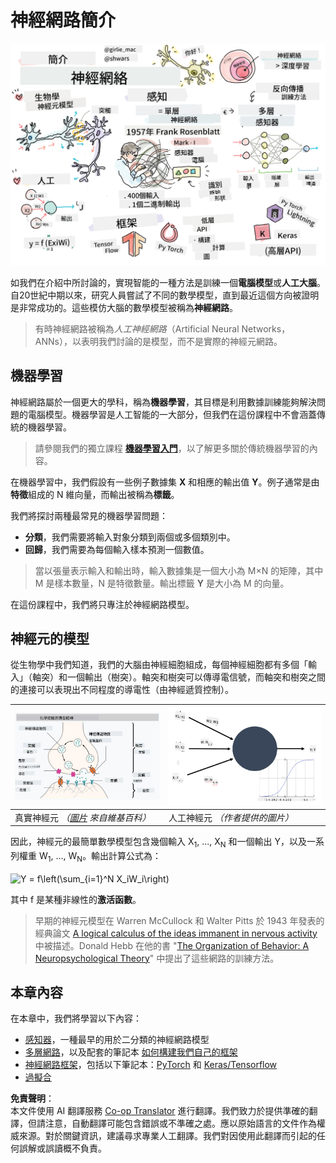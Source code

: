 <!--
CO_OP_TRANSLATOR_METADATA:
{
  "original_hash": "1c6b8c7c1778a35fc1139b7f2aecb7b3",
  "translation_date": "2025-08-24T22:07:36+00:00",
  "source_file": "lessons/3-NeuralNetworks/README.md",
  "language_code": "tw"
}
-->
# 神經網路簡介

![神經網路簡介內容摘要的手繪圖](../../../../translated_images/ai-neuralnetworks.1c687ae40bc86e834f497844866a26d3e0886650a67a4bbe29442e2f157d3b18.tw.png)

如我們在介紹中所討論的，實現智能的一種方法是訓練一個**電腦模型**或**人工大腦**。自20世紀中期以來，研究人員嘗試了不同的數學模型，直到最近這個方向被證明是非常成功的。這些模仿大腦的數學模型被稱為**神經網路**。

> 有時神經網路被稱為*人工神經網路*（Artificial Neural Networks，ANNs），以表明我們討論的是模型，而不是實際的神經元網路。

## 機器學習

神經網路屬於一個更大的學科，稱為**機器學習**，其目標是利用數據訓練能夠解決問題的電腦模型。機器學習是人工智能的一大部分，但我們在這份課程中不會涵蓋傳統的機器學習。

> 請參閱我們的獨立課程 **[機器學習入門](http://github.com/microsoft/ml-for-beginners)**，以了解更多關於傳統機器學習的內容。

在機器學習中，我們假設有一些例子數據集 **X** 和相應的輸出值 **Y**。例子通常是由**特徵**組成的 N 維向量，而輸出被稱為**標籤**。

我們將探討兩種最常見的機器學習問題：

* **分類**，我們需要將輸入對象分類到兩個或多個類別中。
* **回歸**，我們需要為每個輸入樣本預測一個數值。

> 當以張量表示輸入和輸出時，輸入數據集是一個大小為 M×N 的矩陣，其中 M 是樣本數量，N 是特徵數量。輸出標籤 **Y** 是大小為 M 的向量。

在這份課程中，我們將只專注於神經網路模型。

## 神經元的模型

從生物學中我們知道，我們的大腦由神經細胞組成，每個神經細胞都有多個「輸入」（軸突）和一個輸出（樹突）。軸突和樹突可以傳導電信號，而軸突和樹突之間的連接可以表現出不同程度的導電性（由神經遞質控制）。

![神經元模型](../../../../translated_images/synapse-wikipedia.ed20a9e4726ea1c6a3ce8fec51c0b9bec6181946dca0fe4e829bc12fa3bacf01.tw.jpg) | ![神經元模型](../../../../translated_images/artneuron.1a5daa88d20ebe6f5824ddb89fba0bdaaf49f67e8230c1afbec42909df1fc17e.tw.png)
----|----
真實神經元 *（[圖片](https://en.wikipedia.org/wiki/Synapse#/media/File:SynapseSchematic_lines.svg) 來自維基百科）* | 人工神經元 *（作者提供的圖片）*

因此，神經元的最簡單數學模型包含幾個輸入 X<sub>1</sub>, ..., X<sub>N</sub> 和一個輸出 Y，以及一系列權重 W<sub>1</sub>, ..., W<sub>N</sub>。輸出計算公式為：

<img src="images/netout.png" alt="Y = f\left(\sum_{i=1}^N X_iW_i\right)" width="131" height="53" align="center"/>

其中 f 是某種非線性的**激活函數**。

> 早期的神經元模型在 Warren McCullock 和 Walter Pitts 於 1943 年發表的經典論文 [A logical calculus of the ideas immanent in nervous activity](https://www.cs.cmu.edu/~./epxing/Class/10715/reading/McCulloch.and.Pitts.pdf) 中被描述。Donald Hebb 在他的書 "[The Organization of Behavior: A Neuropsychological Theory](https://books.google.com/books?id=VNetYrB8EBoC)" 中提出了這些網路的訓練方法。

## 本章內容

在本章中，我們將學習以下內容：
* [感知器](03-Perceptron/README.md)，一種最早的用於二分類的神經網路模型
* [多層網路](04-OwnFramework/README.md)，以及配套的筆記本 [如何構建我們自己的框架](../../../../lessons/3-NeuralNetworks/04-OwnFramework/OwnFramework.ipynb)
* [神經網路框架](05-Frameworks/README.md)，包括以下筆記本：[PyTorch](../../../../lessons/3-NeuralNetworks/05-Frameworks/IntroPyTorch.ipynb) 和 [Keras/Tensorflow](../../../../lessons/3-NeuralNetworks/05-Frameworks/IntroKerasTF.ipynb)
* [過擬合](../../../../lessons/3-NeuralNetworks/05-Frameworks)

**免責聲明**：  
本文件使用 AI 翻譯服務 [Co-op Translator](https://github.com/Azure/co-op-translator) 進行翻譯。我們致力於提供準確的翻譯，但請注意，自動翻譯可能包含錯誤或不準確之處。應以原始語言的文件作為權威來源。對於關鍵資訊，建議尋求專業人工翻譯。我們對因使用此翻譯而引起的任何誤解或誤讀概不負責。